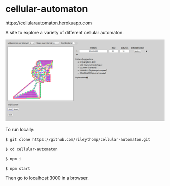 # cellular-automaton

https://cellularautomaton.herokuapp.com

A site to explore a variety of different cellular automaton.

![cellularautomaton](cellularautomaton.png)

To run locally:

```$ git clone https://github.com/rileythomp/cellular-automaton.git```

```$ cd cellular-automaton```

```$ npm i```

```$ npm start```

Then go to localhost:3000 in a browser.
